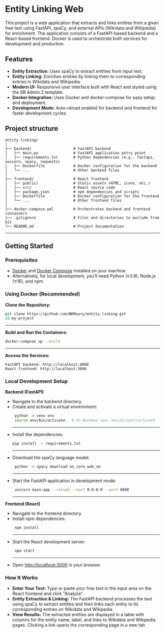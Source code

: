 # Entity Linking Web

This project is a web application that extracts and links entities from a given free text using FastAPI, spaCy, and external APIs (Wikidata and Wikipedia) for enrichment. The application consists of a FastAPI-based backend and a React-based frontend. Docker is used to orchestrate both services for development and production.

## Features

- **Entity Extraction:** Uses spaCy to extract entities from input text.
- **Entity Linking:** Enriches entities by linking them to corresponding entries in Wikidata and Wikipedia.
- **Modern UI:** Responsive user interface built with React and styled using the SB Admin 2 template.
- **Docker Integration:** Uses Docker and docker-compose for easy setup and deployment.
- **Development Mode:** Auto-reload enabled for backend and frontend for faster development cycles.

## Project structure

```plaintext
entity.linking/
│
├── backend/                   # FastAPI backend
│   ├── main.py                # FastAPI application entry point
│   ├── requirements.txt       # Python dependencies (e.g., fastapi, uvicorn, spacy, requests)
│   ├── Dockerfile             # Docker configuration for the backend
│   └── ...                    # Other backend files
│
├── frontend/                  # React frontend
│   ├── public/                # Static assets (HTML, icons, etc.)
│   ├── src/                   # React source code
│   ├── package.json           # npm dependencies and scripts
│   ├── Dockerfile             # Docker configuration for the frontend
│   └── ...                    # Other frontend files
│
├── docker-compose.yml         # Orchestrates backend and frontend containers
├── .gitignore                 # Files and directories to exclude from Git
└── README.md                  # Project documentation
```
---


## Getting Started

### Prerequisites

- [Docker](https://www.docker.com/) and [Docker Compose](https://docs.docker.com/compose/) installed on your machine.
- Alternatively, for local development, you’ll need Python (≥3.9), Node.js (≥16), and npm.

### Using Docker (Recommended)

  **Clone the Repository:**

   ```bash
   git clone https://github.com/NRMiary/entity.linking.git
   cd my-project
  ```
  ---

  **Build and Run the Containers:** 
  ```bash
  docker-compose up --build
  ```
  ---

  **Access the Services:** 

    FastAPI backend: http://localhost:8000
    React frontend: http://localhost:3000

### Local Development Setup
  **Backend (FastAPI)** 
  - Navigate to the backend directory.
  - Create and activate a virtual environment:
    ```bash
     python -m venv env
     source env/bin/activate   # On Windows use: env\Scripts\activate
    ```
    ---
  - Install the dependencies:
     ```bash
     pip install -r requirements.txt
    ```
    ---
  - Download the spaCy language model:
    ```bash
     python -m spacy download en_core_web_sm
    ```
    ---
  - Start the FastAPI application in development mode:
    ```bash
     uvicorn main:app --reload --host 0.0.0.0 --port 8000
    ```
    ---
  **Frontend (React)** 

  - Navigate to the frontend directory.
  - Install npm dependencies:
    ```bash
     npm install
    ```
    ---
  - Start the React development server:
    ```bash
     npm start
    ```
    ---
  - Open [http://localhost:3000](http://localhost:3000) in your browser.


### How It Works
  - **Enter Your Text:** 
    Type or paste your free text in the input area on the React frontend and click "Analyze".
  - **Entity Extraction & Linking:** 
    The FastAPI backend processes the text using spaCy to extract entities and then links each entity to its corresponding entries on Wikidata and Wikipedia.
  - **View Results:** 
    The extracted entities are displayed in a table with columns for the entity name, label, and links to Wikidata and Wikipedia pages. Clicking a link opens the corresponding page in a new tab.









